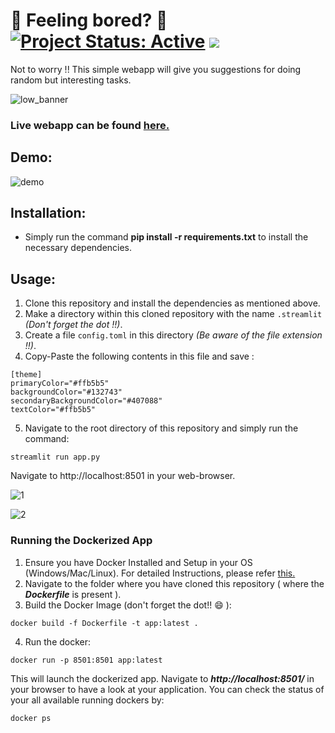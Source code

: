 # 🤔 Feeling bored? 🥱 [![Project Status: Active](https://www.repostatus.org/badges/latest/active.svg)](https://www.repostatus.org/#active) [![](https://img.shields.io/badge/Prateek-Ralhan-brightgreen.svg?colorB=ff0000)](https://prateekralhan.github.io/)

Not to worry !! This simple webapp will give you suggestions for doing random but interesting tasks.

![low_banner](https://user-images.githubusercontent.com/29462447/165392925-90d78675-47cd-427c-80fd-d50a34902ddd.png)

### Live webapp can be found [here.](https://feeling-bored.herokuapp.com/) 

## Demo: 
![demo](https://user-images.githubusercontent.com/29462447/165392894-0acec9a2-b3fd-4455-a193-962f64c35d9d.gif)

## Installation:
* Simply run the command **pip install -r requirements.txt** to install the necessary dependencies.

## Usage:
1. Clone this repository and install the dependencies as mentioned above.
2. Make a directory within this cloned repository with the name `.streamlit` *(Don't forget the dot !!)*.
3. Create a file `config.toml` in this directory *(Be aware of the file extension !!)*.
4. Copy-Paste the following contents in this file and save :
```
[theme]
primaryColor="#ffb5b5"
backgroundColor="#132743"
secondaryBackgroundColor="#407088"
textColor="#ffb5b5"
```

5. Navigate to the root directory of this repository and simply run the command: 
```
streamlit run app.py
```
Navigate to http://localhost:8501 in your web-browser.


![1](https://user-images.githubusercontent.com/29462447/165393284-5f311f89-15e5-4498-abb2-f9194adff594.png)

![2](https://user-images.githubusercontent.com/29462447/165393277-782db1e2-df6c-4659-adef-3e41fc43fb84.png)


### Running the Dockerized App
1. Ensure you have Docker Installed and Setup in your OS (Windows/Mac/Linux). For detailed Instructions, please refer [this.](https://docs.docker.com/engine/install/)
2. Navigate to the folder where you have cloned this repository ( where the ***Dockerfile*** is present ).
3. Build the Docker Image (don't forget the dot!! :smile: ): 
```
docker build -f Dockerfile -t app:latest .
```
4. Run the docker:
```
docker run -p 8501:8501 app:latest
```

This will launch the dockerized app. Navigate to ***http://localhost:8501/*** in your browser to have a look at your application. You can check the status of your all available running dockers by:
```
docker ps
```
